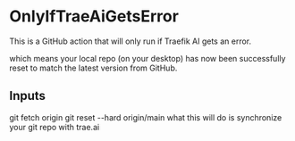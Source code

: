 # OnlyIfTraeAiGetsError
This is a GitHub action that will only run if Traefik AI gets an error.

which means your local repo (on your desktop) has 
now been successfully reset to match the latest version from GitHub.

## Inputs
git fetch origin
git reset --hard origin/main
what this will do is synchronize your git repo with trae.ai
